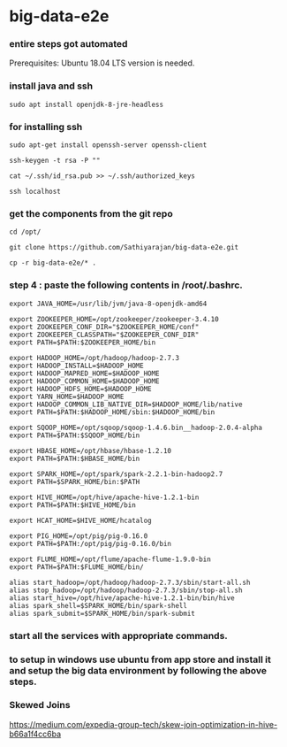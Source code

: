# big-data-e2e

### entire steps got automated

Prerequisites: Ubuntu 18.04 LTS version is needed.  
### install java and ssh  

```
sudo apt install openjdk-8-jre-headless
```
### for installing ssh

```
sudo apt-get install openssh-server openssh-client

ssh-keygen -t rsa -P ""

cat ~/.ssh/id_rsa.pub >> ~/.ssh/authorized_keys

ssh localhost

```

### get the components from the git repo

```
cd /opt/

git clone https://github.com/Sathiyarajan/big-data-e2e.git

cp -r big-data-e2e/* .
```


### step 4 : paste the following contents in /root/.bashrc.

```
export JAVA_HOME=/usr/lib/jvm/java-8-openjdk-amd64

export ZOOKEEPER_HOME=/opt/zookeeper/zookeeper-3.4.10
export ZOOKEEPER_CONF_DIR="$ZOOKEEPER_HOME/conf"
export ZOOKEEPER_CLASSPATH="$ZOOKEEPER_CONF_DIR"
export PATH=$PATH:$ZOOKEEPER_HOME/bin

export HADOOP_HOME=/opt/hadoop/hadoop-2.7.3
export HADOOP_INSTALL=$HADOOP_HOME
export HADOOP_MAPRED_HOME=$HADOOP_HOME
export HADOOP_COMMON_HOME=$HADOOP_HOME
export HADOOP_HDFS_HOME=$HADOOP_HOME
export YARN_HOME=$HADOOP_HOME
export HADOOP_COMMON_LIB_NATIVE_DIR=$HADOOP_HOME/lib/native
export PATH=$PATH:$HADOOP_HOME/sbin:$HADOOP_HOME/bin

export SQOOP_HOME=/opt/sqoop/sqoop-1.4.6.bin__hadoop-2.0.4-alpha
export PATH=$PATH:$SQOOP_HOME/bin

export HBASE_HOME=/opt/hbase/hbase-1.2.10
export PATH=$PATH:$HBASE_HOME/bin

export SPARK_HOME=/opt/spark/spark-2.2.1-bin-hadoop2.7
export PATH=$SPARK_HOME/bin:$PATH

export HIVE_HOME=/opt/hive/apache-hive-1.2.1-bin
export PATH=$PATH:$HIVE_HOME/bin

export HCAT_HOME=$HIVE_HOME/hcatalog

export PIG_HOME=/opt/pig/pig-0.16.0
export PATH=$PATH:/opt/pig/pig-0.16.0/bin

export FLUME_HOME=/opt/flume/apache-flume-1.9.0-bin
export PATH=$PATH:$FLUME_HOME/bin/

alias start_hadoop=/opt/hadoop/hadoop-2.7.3/sbin/start-all.sh
alias stop_hadoop=/opt/hadoop/hadoop-2.7.3/sbin/stop-all.sh
alias start_hive=/opt/hive/apache-hive-1.2.1-bin/bin/hive
alias spark_shell=$SPARK_HOME/bin/spark-shell
alias spark_submit=$SPARK_HOME/bin/spark-submit

```

### start all the services with appropriate commands.

### to setup in windows use ubuntu from app store and install it and setup the big data environment by following the above steps.

### Skewed Joins

https://medium.com/expedia-group-tech/skew-join-optimization-in-hive-b66a1f4cc6ba



